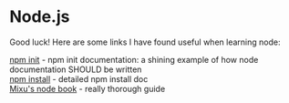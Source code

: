 Node.js
======

Good luck! Here are some links I have found useful when learning node:

[npm init](https://www.npmjs.org/doc/cli/npm-init.html) - npm init documentation: a shining
example of how node documentation SHOULD be written  
[npm install](https://www.npmjs.org/doc/cli/npm-install.html) - detailed npm install doc  
[Mixu's node book](http://bookmixu.net/node/) - really thorough guide

